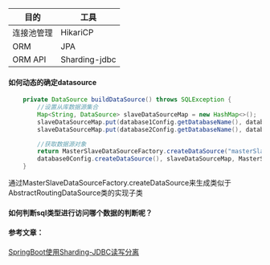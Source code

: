 | 目的      | 工具            | 
|---------|---------------|
| 连接池管理   | HikariCP      | 
| ORM     | JPA           | 
| ORM API | Sharding-jdbc | 

#### 如何动态的确定datasource
```java
    private DataSource buildDataSource() throws SQLException {
        //设置从库数据源集合
        Map<String, DataSource> slaveDataSourceMap = new HashMap<>();
        slaveDataSourceMap.put(database1Config.getDatabaseName(), database1Config.createDataSource());
        slaveDataSourceMap.put(database2Config.getDatabaseName(), database2Config.createDataSource());

        //获取数据源对象
        return MasterSlaveDataSourceFactory.createDataSource("masterSlave", database0Config.getDatabaseName(),
        database0Config.createDataSource(), slaveDataSourceMap, MasterSlaveLoadBalanceStrategyType.getDefaultStrategyType());
    }
```
通过MasterSlaveDataSourceFactory.createDataSource来生成类似于AbstractRoutingDataSource类的实现子类

#### 如何判断sql类型进行访问哪个数据的判断呢？





#### 参考文章：
[SpringBoot使用Sharding-JDBC读写分离](https://www.jianshu.com/p/94b2c2f58302)

